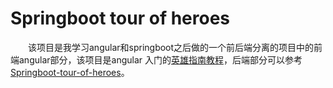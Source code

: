 # Springboot tour of heroes
&ensp;&ensp;&ensp;&ensp;该项目是我学习angular和springboot之后做的一个前后端分离的项目中的前端angular部分，该项目是angular
入门的[英雄指南教程](https://angular.cn/tutorial)，后端部分可以参考[Springboot-tour-of-heroes](https://github.com/Jajia/Springboot-tour-of-heroes)。